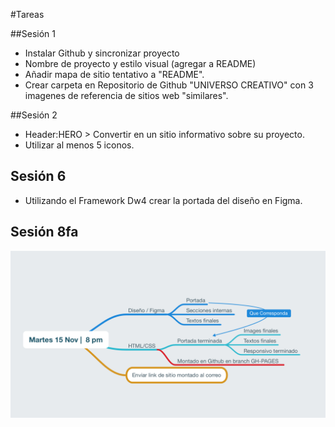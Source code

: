#Tareas


##Sesión 1

- Instalar Github y sincronizar proyecto
- Nombre de proyecto y estilo visual (agregar a README)
- Añadir mapa de sitio tentativo a "README".
- Crear carpeta en Repositorio de Github "UNIVERSO CREATIVO" con 3 imagenes de referencia de sitios web "similares".


##Sesión 2

- Header:HERO >  Convertir en un sitio informativo sobre su proyecto.
- Utilizar al menos 5 iconos.



## Sesión 6

* Utilizando el Framework Dw4 crear la portada del diseño en Figma.

## Sesión 8fa

![Entrega Martes 15 8pm](sesion8.png)